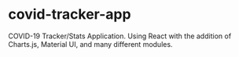 # covid-tracker-app
COVID-19 Tracker/Stats Application. Using React with the addition of Charts.js, Material UI, and many different modules. 
